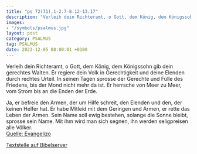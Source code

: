 ```yaml
---
title: "ps 72(71),1-2.7-8.12-13.17"
description: "Verleih dein Richteramt, o Gott, dem König, dem Königssohn gib dein gerechtes Walten. Er regiere dein Volk in Gerechtigkeit und deine Elenden durch rechtes Urteil.  In seinen Tagen sprosse der Gerechte und Fülle des Friedens, bis der Mond nicht mehr da ist. Er herrsche von Meer z...."
images:
- "/symbols/psalmus.jpg"
layout: post
category: PSALMUS
tag: PSALMUS
date: 2023-12-05 08:00:01 +0100
---
```

Verleih dein Richteramt, o Gott, dem König, dem Königssohn gib dein gerechtes Walten.
Er regiere dein Volk in Gerechtigkeit und deine Elenden durch rechtes Urteil. 
In seinen Tagen sprosse der Gerechte und Fülle des Friedens, bis der Mond nicht mehr da ist.
Er herrsche von Meer zu Meer, vom Strom bis an die Enden der Erde.<!--more--> 

Ja, er befreie den Armen, der um Hilfe schreit, den Elenden und den, der keinen Helfer hat.
Er habe Mitleid mit dem Geringen und Armen, er rette das Leben der Armen. 
Sein Name soll ewig bestehen, solange die Sonne bleibt, sprosse sein Name. Mit ihm wird man sich segnen, ihn werden seligpreisen alle Völker.<br>
[Quelle: Evangelizo](https://evangeliumtagfuertag.org/DE/gospel)

[Textstelle auf Bibelserver](https://www.bibleserver.com/EU/ps72(71),1-2.7-8.12-13.17)
